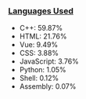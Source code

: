 
### [Languages Used](https://github.com/sayakdattagupta/profstats) 

- C++: 59.87%
- HTML: 21.76%
- Vue: 9.49%
- CSS: 3.88%
- JavaScript: 3.76%
- Python: 1.05%
- Shell: 0.12%
- Assembly: 0.07%
